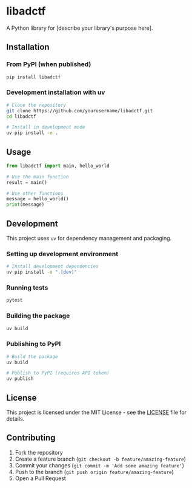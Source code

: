 # libadctf

A Python library for [describe your library's purpose here].

## Installation

### From PyPI (when published)

```bash
pip install libadctf
```

### Development installation with uv

```bash
# Clone the repository
git clone https://github.com/yourusername/libadctf.git
cd libadctf

# Install in development mode
uv pip install -e .
```

## Usage

```python
from libadctf import main, hello_world

# Use the main function
result = main()

# Use other functions
message = hello_world()
print(message)
```

## Development

This project uses `uv` for dependency management and packaging.

### Setting up development environment

```bash
# Install development dependencies
uv pip install -e ".[dev]"
```

### Running tests

```bash
pytest
```

### Building the package

```bash
uv build
```

### Publishing to PyPI

```bash
# Build the package
uv build

# Publish to PyPI (requires API token)
uv publish
```

## License

This project is licensed under the MIT License - see the [LICENSE](LICENSE) file for details.

## Contributing

1. Fork the repository
2. Create a feature branch (`git checkout -b feature/amazing-feature`)
3. Commit your changes (`git commit -m 'Add some amazing feature'`)
4. Push to the branch (`git push origin feature/amazing-feature`)
5. Open a Pull Request